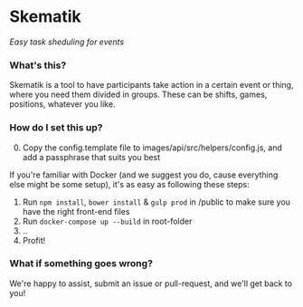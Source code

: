 # Skematik
_Easy task sheduling for events_

### What's this?
Skematik is a tool to have participants take action in a certain event or thing, where you need them divided in groups. These can be shifts, games, positions, whatever you like. 

### How do I set this up?

0) Copy the config.template file to images/api/src/helpers/config.js, and add a passphrase that suits you best

If you're familiar with Docker (and we suggest you do, cause everything else might be some setup), it's as easy as following these steps:
1) Run `npm install`, `bower install` & `gulp prod` in /public to make sure you have the right front-end files
2) Run `docker-compose up --build` in root-folder
3) ..
4) Profit!

### What if something goes wrong?
We're happy to assist, submit an issue or pull-request, and we'll get back to you!
